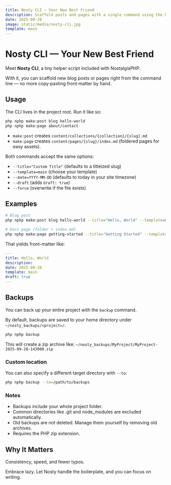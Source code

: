 ```yaml
---
title: Nosty CLI — Your New Best Friend
description: Scaffold posts and pages with a single command using the Nosty CLI helper.
date: 2025-09-28
image: static/media/nosty-cli.jpg
template: main
---
```


# Nosty CLI — Your New Best Friend

Meet **Nosty CLI**, a tiny helper script included with NostalgiaPHP.

With it, you can scaffold new blog posts or pages right from the command line — no more copy‑pasting front‑matter by hand.

## Usage

The CLI lives in the project root. Run it like so:

```bash
php nphp make:post blog hello-world
php nphp make:page about/contact
```

- `make:post` creates `content/collections/{collection}/{slug}.md`
- `make:page` creates `content/pages/{slug}/index.md` (foldered pages for easy assets).

Both commands accept the same options:

- `--title="Custom Title"` (defaults to a titleized slug)
- `--template=main` (choose your template)
- `--date=YYYY-MM-DD` (defaults to today in your site timezone)
- `--draft` (adds `draft: true`)
- `--force` (overwrite if the file exists)

## Examples

```bash
# Blog post
php nphp make:post blog hello-world --title="Hello, World" --template=main --draft

# Docs page (folder + index.md)
php nphp make:page getting-started --title="Getting Started" --template=main
```

That yields front-matter like:

```yaml
---
title: Hello, World
description:
date: 2025-09-28
template: main
draft: true
---
```

## Backups

You can back up your entire project with the `backup` command.  

By default, backups are saved to your home directory under `~/nosty_backups/<project>/`.

```bash
php nphp backup
```

This will create a zip archive like:
`~/nosty_backups/MyProject/MyProject-2025-09-28-143000.zip`

### Custom location

You can also specify a different target directory with `--to`:

```bash
php nphp backup --to=/path/to/backups
```

### Notes

- Backups include your whole project folder.
- Common directories like .git and node_modules are excluded automatically.
- Old backups are not deleted. Manage them yourself by removing old archives.
- Requires the PHP zip extension.

## Why It Matters

Consistency, speed, and fewer typos.

Embrace lazy. Let Nosty handle the boilerplate, and you can focus on writing.

